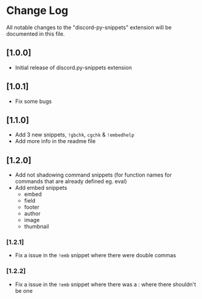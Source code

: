 # Change Log

All notable changes to the "discord-py-snippets" extension will be documented in this file.

## [1.0.0]

- Initial release of discord.py-snippets extension

## [1.0.1]

- Fix some bugs

## [1.1.0]

- Add 3 new snippets, `!gbchk`, `cgchk` & `!embedhelp`
- Add more info in the readme file

## [1.2.0]

- Add not shadowing command snippets (for function names for commands that are already defined eg. eval)
- Add embed snippets
  - embed
  - field
  - footer
  - author
  - image
  - thumbnail

### [1.2.1]

- Fix a issue in the `!emb` snippet where there were double commas

### [1.2.2]

- Fix a issue in the `!emb` snippet where there was a : where there shouldn't be one
